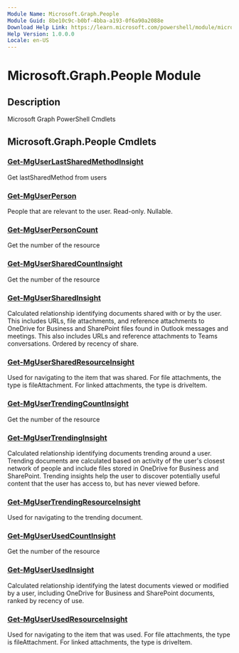 ```yaml
---
Module Name: Microsoft.Graph.People
Module Guid: 8be10c9c-b0bf-4bba-a193-0f6a90a2088e
Download Help Link: https://learn.microsoft.com/powershell/module/microsoft.graph.people
Help Version: 1.0.0.0
Locale: en-US
---
```


# Microsoft.Graph.People Module
## Description
Microsoft Graph PowerShell Cmdlets

## Microsoft.Graph.People Cmdlets
### [Get-MgUserLastSharedMethodInsight](Get-MgUserLastSharedMethodInsight.md)
Get lastSharedMethod from users

### [Get-MgUserPerson](Get-MgUserPerson.md)
People that are relevant to the user.
Read-only.
Nullable.

### [Get-MgUserPersonCount](Get-MgUserPersonCount.md)
Get the number of the resource

### [Get-MgUserSharedCountInsight](Get-MgUserSharedCountInsight.md)
Get the number of the resource

### [Get-MgUserSharedInsight](Get-MgUserSharedInsight.md)
Calculated relationship identifying documents shared with or by the user.
This includes URLs, file attachments, and reference attachments to OneDrive for Business and SharePoint files found in Outlook messages and meetings.
This also includes URLs and reference attachments to Teams conversations.
Ordered by recency of share.

### [Get-MgUserSharedResourceInsight](Get-MgUserSharedResourceInsight.md)
Used for navigating to the item that was shared.
For file attachments, the type is fileAttachment.
For linked attachments, the type is driveItem.

### [Get-MgUserTrendingCountInsight](Get-MgUserTrendingCountInsight.md)
Get the number of the resource

### [Get-MgUserTrendingInsight](Get-MgUserTrendingInsight.md)
Calculated relationship identifying documents trending around a user.
Trending documents are calculated based on activity of the user's closest network of people and include files stored in OneDrive for Business and SharePoint.
Trending insights help the user to discover potentially useful content that the user has access to, but has never viewed before.

### [Get-MgUserTrendingResourceInsight](Get-MgUserTrendingResourceInsight.md)
Used for navigating to the trending document.

### [Get-MgUserUsedCountInsight](Get-MgUserUsedCountInsight.md)
Get the number of the resource

### [Get-MgUserUsedInsight](Get-MgUserUsedInsight.md)
Calculated relationship identifying the latest documents viewed or modified by a user, including OneDrive for Business and SharePoint documents, ranked by recency of use.

### [Get-MgUserUsedResourceInsight](Get-MgUserUsedResourceInsight.md)
Used for navigating to the item that was used.
For file attachments, the type is fileAttachment.
For linked attachments, the type is driveItem.

